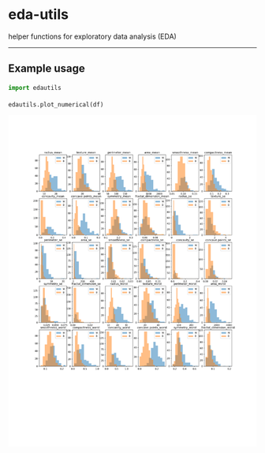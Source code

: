 # eda-utils
helper functions for exploratory data analysis (EDA)


-----

## Example usage

```python
import edautils

edautils.plot_numerical(df)
```


![Numerical Features](png/numerical_example1.png)